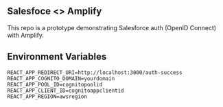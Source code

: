 ## Salesfoce <> Amplify

This repo is a prototype demonstrating Salesforce auth (OpenID Connect) with Amplify. 

## Environment Variables
```
REACT_APP_REDIRECT_URI=http://localhost:3000/auth-success
REACT_APP_COGNITO_DOMAIN=yourdomain
REACT_APP_POOL_ID=cognitopoolid
REACT_APP_CLIENT_ID=cognitoappclientid
REACT_APP_REGION=awsregion
```
